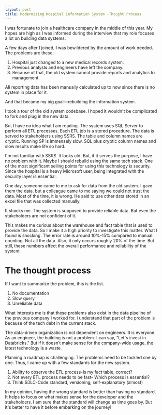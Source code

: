 ```yaml
---
layout: post
title: Modernizing Hospital Information System -Thought Process
---
```


I was fortunate to join a healthcare company in the middle of this year. My hopes are high as I was informed during the interview that my role focuses a lot on building data systems.

A few days after I joined, I was bewildered by the amount of work needed. The problems are these:

1) Hospital just changed to a new medical records system.
2) Previous analysts and engineers have left the company.
3) Because of that, the old system cannot provide reports and analytics to management.

All reporting data has been manually calculated up to now since there is no system in place for it.

And that became my big goal—rebuilding the information system.

I took a tour of the old system codebase. I hoped it wouldn't be complicated to fork and plug in the new data. 

But I have no idea what I am reading. The system uses SQL Server to perform all ETL processes. Each ETL job is a stored procedure. The data is served to stakeholders using SSRS. The table and column names are cryptic. Running SP is immensely slow. SQL plus cryptic column names and slow results make life so hard.

I'm not familiar with SSRS. It looks old. But, if it serves the purpose, I have no problem with it. Maybe I should rebuild using the same tech stack. One of the most significant selling points for using this technology is security. Since the hospital is a heavy Microsoft user, being integrated with the security layer is essential.

One day, someone came to me to ask for data from the old system. I gave them the data, but a colleague came to me saying we could not trust the data. Most of the time, it is wrong. He said to use other data stored in an excel file that was collected manually. 

It shocks me. The system is supposed to provide reliable data. But even the stakeholders are not confident of it. 

This makes me curious about the warehouse and fact table that is used to provide the data. So I make it a high priority to investigate this matter. What I found is shocking. The error rate is around 10%-15% compared to manual counting. Not all the data. Also, it only occurs roughly 20% of the time. But still, these numbers affect the overall performance and reliability of the system.

# The thought process

If I want to summarize the problem, this is the list.

1) No documentation
2) Slow query
3) Unreliable data

What interests me is that these problems also exist in the data pipeline of the previous company I worked for. I understand that part of the problem is because of the tech debt in the current stack.

The data-driven organization is not dependent on engineers. It is everyone. As an engineer, the building is not a problem. I can say, "Let's invest in Databricks." But if it doesn't make sense for the company-wide usage, the latest technology is a waste. 

Planning a roadmap is challenging. The problems need to be tackled one by one. Thus, I came up with a few standards for the new system. 

1) Ability to observe the ETL process-Is my fact table, correct?
2) Not every ETL process needs to be fast- Which process is essential?
3) Think SDLC-Code standard, versioning, self-explanatory (almost)

In my opinion, having the wrong standard is better than having no standard. It helps to focus on what makes sense for the developer and the stakeholders. I am sure that the standard will change as time goes by. But it's better to have it before embarking on the journey!
